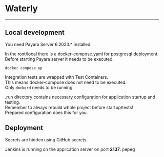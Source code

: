 # Waterly

---

## Local development

You need Payara Server 6.2023.* installed.

In the root/local there is a docker-compose.yaml for postgresql deployment.
Before starting Payara server it needs to be executed.

```shell
docker compose up
```

Integration tests are wrapped with Test Containers.\
This means docker-compose does not need to be executed.\
Only `dockerd` needs to be running.

.run directory contains necessary configuration for application startup and testing.\
Remember to always rebuild whole project before startup/tests!\
Prepared configuration does this for you.

## Deployment

Secrets are hidden using GitHub secrets.

Jenkins is running on the application server on port **2137**.
pepeg
